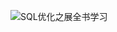 

![SQL优化之展全书学习](https://github.com/liangjingbin99/shouhuo/blob/master/image/Sql%E4%BC%98%E5%8C%96%E4%B9%8B%E5%B1%95%E5%85%A8%E4%B9%A6%E5%AD%A6%E4%B9%A0%E5%9B%BE.jpeg)
